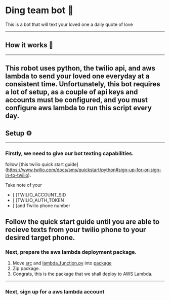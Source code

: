 # Ding team bot :robot:

This is a bot that will text your loved one a daily quote of love

---
## How it works :jigsaw:
---
This robot uses python, the twilio api, and aws lambda to send your loved one everyday at a consistent time.
Unfortunately, this bot requires a lot of setup, as a couple of api keys and accounts must be configured, and you must configure aws lambda to run this script every day.
---
## Setup :gear:
---
### Firstly, we need to give our bot texting capabilities.

follow [this twilio quick start guide] (https://www.twilio.com/docs/sms/quickstart/python#sign-up-for-or-sign-in-to-twilio).

Take note of your
- [ ]TWILIO_ACCOUNT_SID
- [ ]TWILIO_AUTH_TOKEN
- [ ]and Twilio phone number

Follow the quick start guide until you are able to recieve texts from your twilio phone to your desired target phone.
---
### Next, prepare the aws lambda deployment package.

1. Move [src](src) and [lambda_function.py](lambda_function.py) into [package](package)
2. Zip package.
3. Congrats, this is the package that we shall deploy to AWS Lambda.

---

### Next, sign up for a aws lambda account
